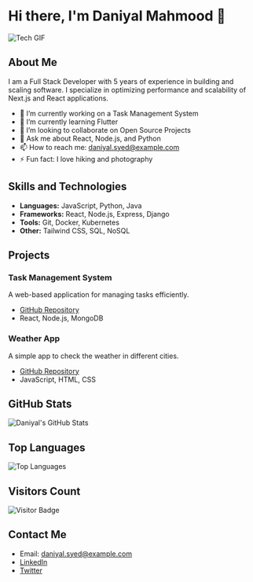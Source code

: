 # Hi there, I'm Daniyal Mahmood 👋

![Tech GIF](https://i.giphy.com/media/v1.Y2lkPTc5MGI3NjExMGcydHR1YXF0ZXBxbjJvajk0YmZmMGkya3RoZWNwbG1icWV6dGoxeCZlcD12MV9pbnRlcm5hbF9naWZfYnlfaWQmY3Q9Zw/HzPtbOKyBoBFsK4hyc/giphy.gif)

## About Me
I am a Full Stack Developer with 5 years of experience in building and scaling software. I specialize in optimizing performance and scalability of Next.js and React applications.

- 🔭 I’m currently working on a Task Management System
- 🌱 I’m currently learning Flutter
- 👯 I’m looking to collaborate on Open Source Projects
- 💬 Ask me about React, Node.js, and Python
- 📫 How to reach me: daniyal.syed@example.com
- ⚡ Fun fact: I love hiking and photography

## Skills and Technologies
- **Languages:** JavaScript, Python, Java
- **Frameworks:** React, Node.js, Express, Django
- **Tools:** Git, Docker, Kubernetes
- **Other:** Tailwind CSS, SQL, NoSQL

## Projects
### Task Management System
A web-based application for managing tasks efficiently.
- [GitHub Repository](https://github.com/Dannysyed/task-manager)
- React, Node.js, MongoDB

### Weather App
A simple app to check the weather in different cities.
- [GitHub Repository](https://github.com/Dannysyed/weather-app)
- JavaScript, HTML, CSS

## GitHub Stats
![Daniyal's GitHub Stats](https://github-readme-stats.vercel.app/api?username=Dannysyed&show_icons=true&theme=radical)

## Top Languages
![Top Languages](https://github-readme-stats.vercel.app/api/top-langs/?username=Dannysyed&layout=compact&theme=radical)

## Visitors Count
![Visitor Badge](https://visitor-badge.glitch.me/badge?page_id=Dannysyed.Dannysyed)

## Contact Me
- Email: daniyal.syed@example.com
- [LinkedIn](https://www.linkedin.com/in/Dannysyed)
- [Twitter](https://twitter.com/Dannysyed)
